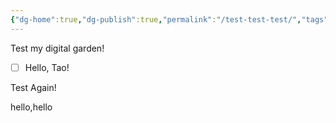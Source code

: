 ```yaml
---
{"dg-home":true,"dg-publish":true,"permalink":"/test-test-test/","tags":["gardenEntry"],"dgPassFrontmatter":true,"noteIcon":"","created":"","updated":""}
---
```




Test my digital garden!

- [ ] Hello, Tao!

Test Again!

hello,hello